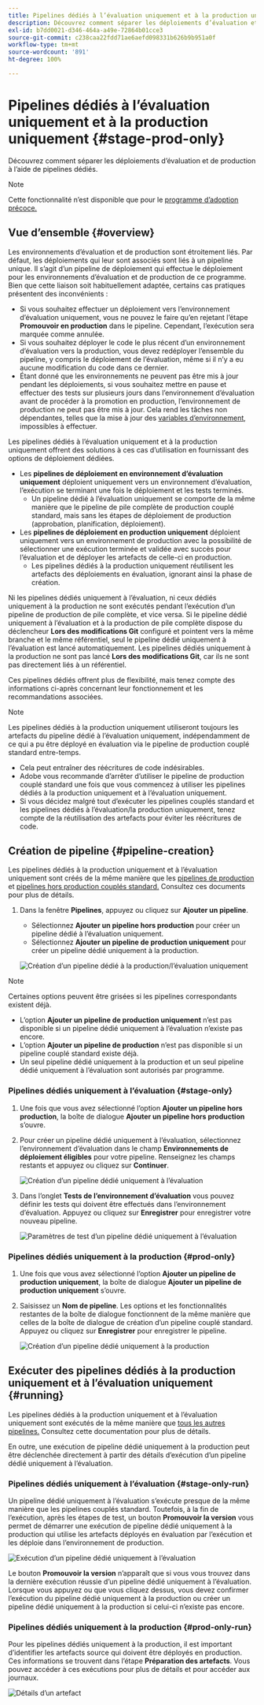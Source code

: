 ```yaml
---
title: Pipelines dédiés à l’évaluation uniquement et à la production uniquement
description: Découvrez comment séparer les déploiements d’évaluation et de production à l’aide de pipelines dédiés.
exl-id: b7dd0021-d346-464a-a49e-72864b01cce3
source-git-commit: c238caa22fdd71ae6aefd098331b626b9b951a0f
workflow-type: tm+mt
source-wordcount: '891'
ht-degree: 100%

---
```


# Pipelines dédiés à l’évaluation uniquement et à la production uniquement {#stage-prod-only}

Découvrez comment séparer les déploiements d’évaluation et de production à l’aide de pipelines dédiés.

>[!NOTE]
>
>Cette fonctionnalité n’est disponible que pour le [programme d’adoption précoce.](/help/release-notes/current.md#early-adoption)

## Vue d’ensemble {#overview}

Les environnements d’évaluation et de production sont étroitement liés. Par défaut, les déploiements qui leur sont associés sont liés à un pipeline unique. Il s’agit d’un pipeline de déploiement qui effectue le déploiement pour les environnements d’évaluation et de production de ce programme. Bien que cette liaison soit habituellement adaptée, certains cas pratiques présentent des inconvénients :

* Si vous souhaitez effectuer un déploiement vers l’environnement d’évaluation uniquement, vous ne pouvez le faire qu’en rejetant l’étape **Promouvoir en production** dans le pipeline. Cependant, l’exécution sera marquée comme annulée.
* Si vous souhaitez déployer le code le plus récent d’un environnement d’évaluation vers la production, vous devez redéployer l’ensemble du pipeline, y compris le déploiement de l’évaluation, même si il n’y a eu aucune modification du code dans ce dernier.
* Étant donné que les environnements ne peuvent pas être mis à jour pendant les déploiements, si vous souhaitez mettre en pause et effectuer des tests sur plusieurs jours dans l’environnement d’évaluation avant de procéder à la promotion en production, l’environnement de production ne peut pas être mis à jour. Cela rend les tâches non dépendantes, telles que la mise à jour des [variables d’environnement](/help/getting-started/build-environment.md#environment-variables), impossibles à effectuer.

Les pipelines dédiés à l’évaluation uniquement et à la production uniquement offrent des solutions à ces cas d’utilisation en fournissant des options de déploiement dédiées.

* Les **pipelines de déploiement en environnement d’évaluation uniquement** déploient uniquement vers un environnement d’évaluation, l’exécution se terminant une fois le déploiement et les tests terminés.
   * Un pipeline dédié à l’évaluation uniquement se comporte de la même manière que le pipeline de pile complète de production couplé standard, mais sans les étapes de déploiement de production (approbation, planification, déploiement).
* Les **pipelines de déploiement en production uniquement** déploient uniquement vers un environnement de production avec la possibilité de sélectionner une exécution terminée et validée avec succès pour l’évaluation et de déployer les artefacts de celle-ci en production.
   * Les pipelines dédiés à la production uniquement réutilisent les artefacts des déploiements en évaluation, ignorant ainsi la phase de création.

Ni les pipelines dédiés uniquement à l’évaluation, ni ceux dédiés uniquement à la production ne sont exécutés pendant l’exécution d’un pipeline de production de pile complète, et vice versa. Si le pipeline dédié uniquement à l’évaluation et à la production de pile complète dispose du déclencheur **Lors des modifications Git** configuré et pointent vers la même branche et le même référentiel, seul le pipeline dédié uniquement à l’évaluation est lancé automatiquement. Les pipelines dédiés uniquement à la production ne sont pas lancé **Lors des modifications Git**, car ils ne sont pas directement liés à un référentiel.

Ces pipelines dédiés offrent plus de flexibilité, mais tenez compte des informations ci-après concernant leur fonctionnement et les recommandations associées.

>[!NOTE]
>
>Les pipelines dédiés à la production uniquement utiliseront toujours les artefacts du pipeline dédié à l’évaluation uniquement, indépendamment de ce qui a pu être déployé en évaluation via le pipeline de production couplé standard entre-temps.
>
>* Cela peut entraîner des réécritures de code indésirables.
>* Adobe vous recommande d’arrêter d’utiliser le pipeline de production couplé standard une fois que vous commencez à utiliser les pipelines dédiés à la production uniquement et à l’évaluation uniquement.
>* Si vous décidez malgré tout d’exécuter les pipelines couplés standard et les pipelines dédiés à l’évaluation/la production uniquement, tenez compte de la réutilisation des artefacts pour éviter les réécritures de code.

## Création de pipeline {#pipeline-creation}

Les pipelines dédiés à la production uniquement et à l’évaluation uniquement sont créés de la même manière que les [pipelines de production](/help/using/production-pipelines.md) et [pipelines hors production couplés standard.](/help/using/non-production-pipelines.md) Consultez ces documents pour plus de détails.

1. Dans la fenêtre **Pipelines**, appuyez ou cliquez sur **Ajouter un pipeline**.

   * Sélectionnez **Ajouter un pipeline hors production** pour créer un pipeline dédié à l’évaluation uniquement.
   * Sélectionnez **Ajouter un pipeline de production uniquement** pour créer un pipeline dédié uniquement à la production.

   ![Création d’un pipeline dédié à la production/l’évaluation uniquement](/help/assets/configure-pipelines/prod-stage-pipelines.png)

>[!NOTE]
>
>Certaines options peuvent être grisées si les pipelines correspondants existent déjà.
>
>* L’option **Ajouter un pipeline de production uniquement** n’est pas disponible si un pipeline dédié uniquement à l’évaluation n’existe pas encore.
>* L’option **Ajouter un pipeline de production** n’est pas disponible si un pipeline couplé standard existe déjà.
>* Un seul pipeline dédié uniquement à la production et un seul pipeline dédié uniquement à l’évaluation sont autorisés par programme.

### Pipelines dédiés uniquement à l’évaluation {#stage-only}

1. Une fois que vous avez sélectionné l’option **Ajouter un pipeline hors production**, la boîte de dialogue **Ajouter un pipeline hors production** s’ouvre.
1. Pour créer un pipeline dédié uniquement à l’évaluation, sélectionnez l’environnement d’évaluation dans le champ **Environnements de déploiement éligibles** pour votre pipeline. Renseignez les champs restants et appuyez ou cliquez sur **Continuer**.

   ![Création d’un pipeline dédié uniquement à l’évaluation](/help/assets/configure-pipelines/stage-only.png)

1. Dans l’onglet **Tests de l’environnement d’évaluation** vous pouvez définir les tests qui doivent être effectués dans l’environnement d’évaluation. Appuyez ou cliquez sur **Enregistrer** pour enregistrer votre nouveau pipeline.

   ![Paramètres de test d’un pipeline dédié uniquement à l’évaluation](/help/assets/configure-pipelines/stage-only-test.png)

### Pipelines dédiés uniquement à la production {#prod-only}

1. Une fois que vous avez sélectionné l’option **Ajouter un pipeline de production uniquement**, la boîte de dialogue **Ajouter un pipeline de production uniquement** s’ouvre.
1. Saisissez un **Nom de pipeline**. Les options et les fonctionnalités restantes de la boîte de dialogue fonctionnent de la même manière que celles de la boîte de dialogue de création d’un pipeline couplé standard. Appuyez ou cliquez sur **Enregistrer** pour enregistrer le pipeline.

   ![Création d’un pipeline dédié uniquement à la production](/help/assets/configure-pipelines/prod-only-pipeline.png)

## Exécuter des pipelines dédiés à la production uniquement et à l’évaluation uniquement {#running}

Les pipelines dédiés à la production uniquement et à l’évaluation uniquement sont exécutés de la même manière que [tous les autres pipelines.](/help/using/managing-pipelines.md#running-pipelines) Consultez cette documentation pour plus de détails.

En outre, une exécution de pipeline dédié uniquement à la production peut être déclenchée directement à partir des détails d’exécution d’un pipeline dédié uniquement à l’évaluation.

### Pipelines dédiés uniquement à l’évaluation {#stage-only-run}

Un pipeline dédié uniquement à l’évaluation s’exécute presque de la même manière que les pipelines couplés standard. Toutefois, à la fin de l’exécution, après les étapes de test, un bouton **Promouvoir la version** vous permet de démarrer une exécution de pipeline dédié uniquement à la production qui utilise les artefacts déployés en évaluation par l’exécution et les déploie dans l’environnement de production.

![Exécution d’un pipeline dédié uniquement à l’évaluation](/help/assets/configure-pipelines/stage-only-pipeline-run.png)

Le bouton **Promouvoir la version** n’apparaît que si vous vous trouvez dans la dernière exécution réussie d’un pipeline dédié uniquement à l’évaluation. Lorsque vous appuyez ou que vous cliquez dessus, vous devez confirmer l’exécution du pipeline dédié uniquement à la production ou créer un pipeline dédié uniquement à la production si celui-ci n’existe pas encore.

### Pipelines dédiés uniquement à la production {#prod-only-run}

Pour les pipelines dédiés uniquement à la production, il est important d’identifier les artefacts source qui doivent être déployés en production. Ces informations se trouvent dans l’étape **Préparation des artefacts**. Vous pouvez accéder à ces exécutions pour plus de détails et pour accéder aux journaux.

![Détails d’un artefact](/help/assets/configure-pipelines/prod-only-pipeline-run.png)
